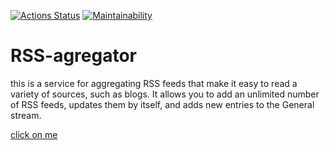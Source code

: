 [![Actions Status](https://github.com/f1eeman/frontend-project-lvl3/workflows/Node%20CI/badge.svg)](https://github.com/f1eeman/frontend-project-lvl3/actions)
[![Maintainability](https://api.codeclimate.com/v1/badges/79601caf382081cb6332/maintainability)](https://codeclimate.com/github/f1eeman/frontend-project-lvl3/maintainability)

# RSS-agregator
this is a service for aggregating RSS feeds that make it easy to read a variety of sources, such as blogs. It allows you to add an unlimited number of RSS feeds, updates them by itself, and adds new entries to the General stream.

[click on me](https://rss-agregator.vercel.app/)
